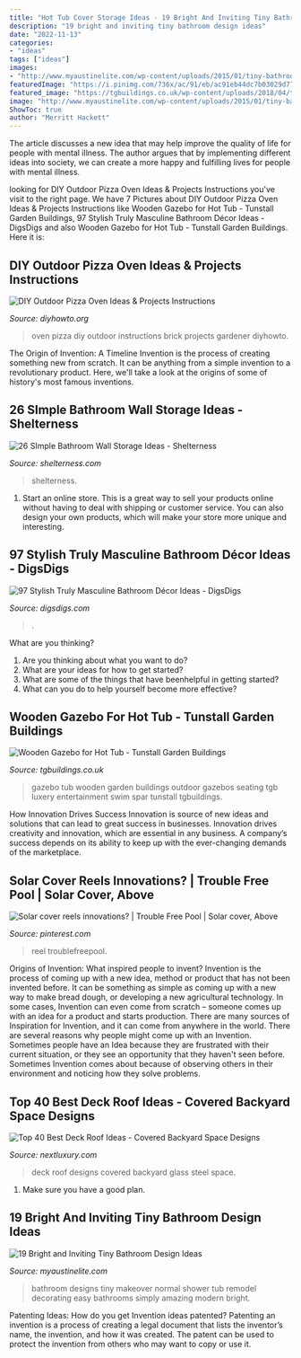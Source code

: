 ```yaml
---
title: "Hot Tub Cover Storage Ideas - 19 Bright And Inviting Tiny Bathroom Design Ideas"
description: "19 bright and inviting tiny bathroom design ideas"
date: "2022-11-13"
categories:
- "ideas"
tags: ["ideas"]
images:
- "http://www.myaustinelite.com/wp-content/uploads/2015/01/tiny-bathroom-design-ideas-with-small-tub.jpg"
featuredImage: "https://i.pinimg.com/736x/ac/91/eb/ac91eb44dc7b03029d77e83231751cec.jpg"
featured_image: "https://tgbuildings.co.uk/wp-content/uploads/2018/04/tunstall-garden-buildings-gazebo-8.jpg"
image: "http://www.myaustinelite.com/wp-content/uploads/2015/01/tiny-bathroom-design-ideas-with-small-tub.jpg"
ShowToc: true
author: "Merritt Hackett"
---
```



The article discusses a new idea that may help improve the quality of life for people with mental illness. The author argues that by implementing different ideas into society, we can create a more happy and fulfilling lives for people with mental illness.

	

		
looking for DIY Outdoor Pizza Oven Ideas &amp; Projects Instructions you've visit to the right page. We have 7 Pictures about DIY Outdoor Pizza Oven Ideas &amp; Projects Instructions like Wooden Gazebo for Hot Tub - Tunstall Garden Buildings, 97 Stylish Truly Masculine Bathroom Décor Ideas - DigsDigs and also Wooden Gazebo for Hot Tub - Tunstall Garden Buildings. Here it is:
		
    
## DIY Outdoor Pizza Oven Ideas &amp; Projects Instructions

<img loading=lazy src="http://www.diyhowto.org/wp-content/uploads/DIYHowto-DIY-Outdoor-Pizza-Oven-Ideas-Projects-02.jpg" onerror="this.onerror=null;this.src='https://tse1.mm.bing.net/th?id=OIP.QW2wrZP29YEK-hatMGHggAHaOj&amp;pid=15.1';" alt="DIY Outdoor Pizza Oven Ideas &amp; Projects Instructions">

_Source: diyhowto.org_

>oven pizza diy outdoor instructions brick projects gardener diyhowto. 

	

The Origin of Invention: A Timeline
Invention is the process of creating something new from scratch. It can be anything from a simple invention to a revolutionary product. Here, we'll take a look at the origins of some of history's most famous inventions.

    
## 26 SImple Bathroom Wall Storage Ideas - Shelterness

<img loading=lazy src="https://i.shelterness.com/2016/07/14-shabby-chic-niche-bathroom-shelf-in-a-wall.jpg" onerror="this.onerror=null;this.src='https://tse1.mm.bing.net/th?id=OIP.u_kn3ZFBlnGXqhDagdF4qQHaLG&amp;pid=15.1';" alt="26 SImple Bathroom Wall Storage Ideas - Shelterness">

_Source: shelterness.com_

>shelterness. 

	

1. Start an online store. This is a great way to sell your products online without having to deal with shipping or customer service. You can also design your own products, which will make your store more unique and interesting.

    
## 97 Stylish Truly Masculine Bathroom Décor Ideas - DigsDigs

<img loading=lazy src="https://www.digsdigs.com/photos/stylish-truly-masculine-bathroom-decor-ideas-35.jpg" onerror="this.onerror=null;this.src='https://tse3.mm.bing.net/th?id=OIP.dqj-mX6DAvDr-cl9GNMvWwHaJ4&amp;pid=15.1';" alt="97 Stylish Truly Masculine Bathroom Décor Ideas - DigsDigs">

_Source: digsdigs.com_

>. 

	

What are you thinking?
1. Are you thinking about what you want to do?
2. What are your ideas for how to get started? 
3. What are some of the things that have beenhelpful in getting started?
4. What can you do to help yourself become more effective?

    
## Wooden Gazebo For Hot Tub - Tunstall Garden Buildings

<img loading=lazy src="https://tgbuildings.co.uk/wp-content/uploads/2018/04/tunstall-garden-buildings-gazebo-8.jpg" onerror="this.onerror=null;this.src='https://tse3.mm.bing.net/th?id=OIP.SIb9RKG0pZ6Zrm3v0OgjYgHaFj&amp;pid=15.1';" alt="Wooden Gazebo for Hot Tub - Tunstall Garden Buildings">

_Source: tgbuildings.co.uk_

>gazebo tub wooden garden buildings outdoor gazebos seating tgb luxery entertainment swim spar tunstall tgbuildings. 

	

How Innovation Drives Success
Innovation is source of new ideas and solutions that can lead to great success in businesses. Innovation drives creativity and innovation, which are essential in any business. A company’s success depends on its ability to keep up with the ever-changing demands of the marketplace.

    
## Solar Cover Reels Innovations? | Trouble Free Pool | Solar Cover, Above

<img loading=lazy src="https://i.pinimg.com/736x/ac/91/eb/ac91eb44dc7b03029d77e83231751cec.jpg" onerror="this.onerror=null;this.src='https://tse4.mm.bing.net/th?id=OIP.8BjssC_y6nHjnEzaRz8uAAHaFj&amp;pid=15.1';" alt="Solar cover reels innovations? | Trouble Free Pool | Solar cover, Above">

_Source: pinterest.com_

>reel troublefreepool. 

	

Origins of Invention: What inspired people to invent?
Invention is the process of coming up with a new idea, method or product that has not been invented before. It can be something as simple as coming up with a new way to make bread dough, or developing a new agricultural technology. In some cases, Invention can even come from scratch – someone comes up with an idea for a product and starts production. There are many sources of Inspiration for Invention, and it can come from anywhere in the world.
There are several reasons why people might come up with an Invention. Sometimes people have an Idea because they are frustrated with their current situation, or they see an opportunity that they haven't seen before. Sometimes Invention comes about because of observing others in their environment and noticing how they solve problems.

    
## Top 40 Best Deck Roof Ideas - Covered Backyard Space Designs

<img loading=lazy src="http://nextluxury.com/wp-content/uploads/good-ideas-for-deck-roof-glass-and-steel-windows.jpg" onerror="this.onerror=null;this.src='https://tse1.mm.bing.net/th?id=OIP.1cH4dSlqbMocbB9QJhfCawHaFj&amp;pid=15.1';" alt="Top 40 Best Deck Roof Ideas - Covered Backyard Space Designs">

_Source: nextluxury.com_

>deck roof designs covered backyard glass steel space. 

	

1. Make sure you have a good plan.

    
## 19 Bright And Inviting Tiny Bathroom Design Ideas

<img loading=lazy src="http://www.myaustinelite.com/wp-content/uploads/2015/01/tiny-bathroom-design-ideas-with-small-tub.jpg" onerror="this.onerror=null;this.src='https://tse4.mm.bing.net/th?id=OIP.oSCuUIcaqky0XPz4zVyIMgHaJ3&amp;pid=15.1';" alt="19 Bright and Inviting Tiny Bathroom Design Ideas">

_Source: myaustinelite.com_

>bathroom designs tiny makeover normal shower tub remodel decorating easy bathrooms simply amazing modern bright. 

	

Patenting Ideas: How do you get Invention ideas patented?
Patenting an invention is a process of creating a legal document that lists the inventor’s name, the invention, and how it was created. The patent can be used to protect the invention from others who may want to copy or use it.

